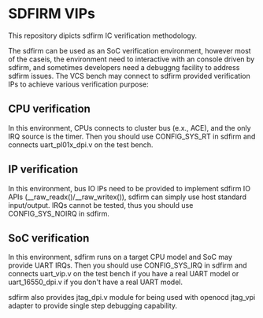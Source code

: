 SDFIRM VIPs
===============

This repository dipicts sdfirm IC verification methodology.

The sdfirm can be used as an SoC verification environment, however most of
the caseis, the environment need to interactive with an console driven by
sdfirm, and sometimes developers need a debuggng facility to address sdfirm
issues. The VCS bench may connect to sdfirm provided verification IPs to
achieve various verification purpose:

CPU verification
--------------------
   In this environment, CPUs connects to cluster bus (e.x., ACE), and the
   only IRQ source is the timer. Then you should use CONFIG_SYS_RT in
   sdfirm and connects uart_pl01x_dpi.v on the test bench.

IP verification
-------------------
   In this environment, bus IO IPs need to be provided to implement sdfirm
   IO APIs (__raw_readx()/__raw_writex()), sdfirm can simply use host
   standard input/output. IRQs cannot be tested, thus you should use
   CONFIG_SYS_NOIRQ in sdfirm.

SoC verification
--------------------
   In this environment, sdfirm runs on a target CPU model and SoC may
   provide UART IRQs. Then you should use CONFIG_SYS_IRQ in sdfirm and
   connects uart_vip.v on the test bench if you have a real UART model
   or uart_16550_dpi.v if you don't have a real UART model.

sdfirm also provides jtag_dpi.v module for being used with openocd
jtag_vpi adapter to provide single step debugging capability.
